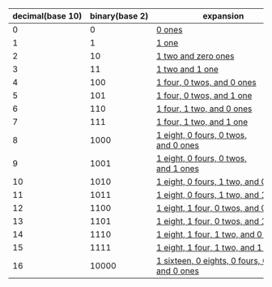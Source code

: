 <table><thead><tr class="header"><th>decimal(base 10)</th><th>binary(base 2)</th><th>expansion</th></tr></thead><tbody><tr class="odd"><td>0</td><td>0</td><td><a href="Untitled%20Database%20b78c6fedd51544969147618390ee0af8/0%20ones%20a3262adbcf384696a60bbc224df44894.html">0 ones</a></td></tr><tr class="even"><td>1</td><td>1</td><td><a href="Untitled%20Database%20b78c6fedd51544969147618390ee0af8/1%20one%20ddb637a40eb643c1822efe618c714525.html">1 one</a></td></tr><tr class="odd"><td>2</td><td>10</td><td><a href="Untitled%20Database%20b78c6fedd51544969147618390ee0af8/1%20two%20and%20zero%20ones%20f317227e96094d8fa1046cca2e99ab8e.html">1 two and zero ones</a></td></tr><tr class="even"><td>3</td><td>11</td><td><a href="Untitled%20Database%20b78c6fedd51544969147618390ee0af8/1%20two%20and%201%20one%2024bbbee7ae50403a9e0bb711ae36d935.html">1 two and 1 one</a></td></tr><tr class="odd"><td>4</td><td>100</td><td><a href="Untitled%20Database%20b78c6fedd51544969147618390ee0af8/1%20four,%200%20twos,%20and%200%20ones%20ff80b269dc52475fb768343a6f547f20.html">1 four, 0 twos, and 0 ones</a></td></tr><tr class="even"><td>5</td><td>101</td><td><a href="Untitled%20Database%20b78c6fedd51544969147618390ee0af8/1%20four,%200%20twos,%20and%201%20one%20ed5b926a3abe4b3cba6371a738de92ab.html">1 four, 0 twos, and 1 one</a></td></tr><tr class="odd"><td>6</td><td>110</td><td><a href="Untitled%20Database%20b78c6fedd51544969147618390ee0af8/1%20four,%201%20two,%20and%200%20ones%204b4a6de760ac4ffd9a1c3c076f603020.html">1 four, 1 two, and 0 ones</a></td></tr><tr class="even"><td>7</td><td>111</td><td><a href="Untitled%20Database%20b78c6fedd51544969147618390ee0af8/1%20four,%201%20two,%20and%201%20one%204a292d9cb61d45308b348d0ecbf71a80.html">1 four, 1 two, and 1 one</a></td></tr><tr class="odd"><td>8</td><td>1000</td><td><a href="Untitled%20Database%20b78c6fedd51544969147618390ee0af8/1%20eight,%200%20fours,%200%20twos,%20and%200%20ones%20473e537e180a41cf8d8fa506bc56fb22.html">1 eight, 0 fours, 0 twos, and 0 ones</a></td></tr><tr class="even"><td>9</td><td>1001</td><td><a href="Untitled%20Database%20b78c6fedd51544969147618390ee0af8/1%20eight,%200%20fours,%200%20twos,%20and%201%20ones%20c2e4e0e6dd9941c08051946c038f4d33.html">1 eight, 0 fours, 0 twos, and 1 ones</a></td></tr><tr class="odd"><td>10</td><td>1010</td><td><a href="Untitled%20Database%20b78c6fedd51544969147618390ee0af8/1%20eight,%200%20fours,%201%20two,%20and%200%20ones%20d1f96b15ed07472ba9bc06d1e6236acc.html">1 eight, 0 fours, 1 two, and 0 ones</a></td></tr><tr class="even"><td>11</td><td>1011</td><td><a href="Untitled%20Database%20b78c6fedd51544969147618390ee0af8/1%20eight,%200%20fours,%201%20two,%20and%201%20one%20ecd3abcac2d643e4b09f0aa0a737cdac.html">1 eight, 0 fours, 1 two, and 1 one</a></td></tr><tr class="odd"><td>12</td><td>1100</td><td><a href="Untitled%20Database%20b78c6fedd51544969147618390ee0af8/1%20eight,%201%20four,%200%20twos,%20and%200%20ones%204f416488a3df4ed8bcfdd483c61453a7.html">1 eight, 1 four, 0 twos, and 0 ones</a></td></tr><tr class="even"><td>13</td><td>1101</td><td><a href="Untitled%20Database%20b78c6fedd51544969147618390ee0af8/1%20eight,%201%20four,%200%20twos,%20and%201%20one%209549ac2bf44f46abbdb042227b27a13a.html">1 eight, 1 four, 0 twos, and 1 one</a></td></tr><tr class="odd"><td>14</td><td>1110</td><td><a href="Untitled%20Database%20b78c6fedd51544969147618390ee0af8/1%20eight,%201%20four,%201%20two,%20and%200%20ones%20b6cf84e1765b4d81a1416f1bbaaa5d18.html">1 eight, 1 four, 1 two, and 0 ones</a></td></tr><tr class="even"><td>15</td><td>1111</td><td><a href="Untitled%20Database%20b78c6fedd51544969147618390ee0af8/1%20eight,%201%20four,%201%20two,%20and%201%20one%20bee70ef358334bf4aef35116a0606171.html">1 eight, 1 four, 1 two, and 1 one</a></td></tr><tr class="odd"><td>16</td><td>10000</td><td><a href="Untitled%20Database%20b78c6fedd51544969147618390ee0af8/1%20sixteen,%200%20eights,%200%20fours,%200%20twos,%20and%200%20ones%2093d5341465804af4823b20f20324c310.html">1 sixteen, 0 eights, 0 fours, 0 twos, and 0 ones</a></td></tr></tbody></table>
